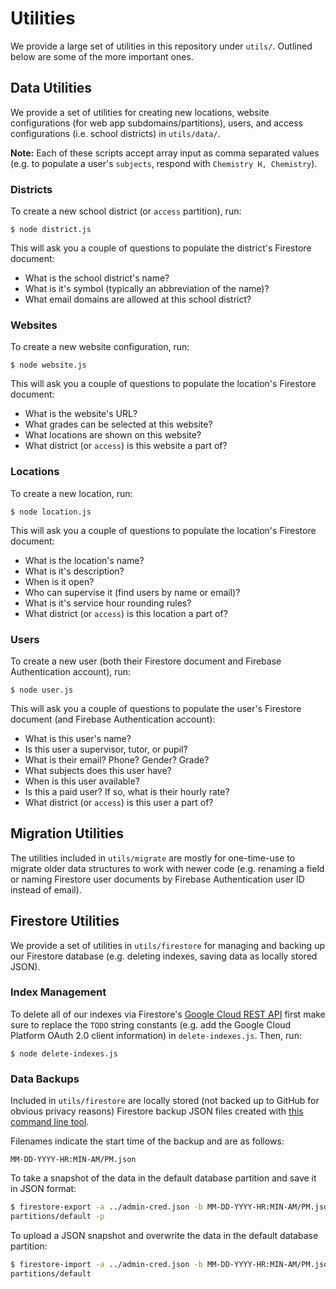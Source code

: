 # Utilities

We provide a large set of utilities in this repository under `utils/`. Outlined
below are some of the more important ones.

## Data Utilities

We provide a set of utilities for creating new locations, website configurations
(for web app subdomains/partitions), users, and access configurations (i.e.
school districts) in `utils/data/`.

**Note:** Each of these scripts accept array input as comma separated values
(e.g. to populate a user's `subjects`, respond with `Chemistry H, Chemistry`).

### Districts

To create a new school district (or `access` partition), run:

```
$ node district.js
```

This will ask you a couple of questions to populate the district's Firestore
document:

- What is the school district's name?
- What is it's symbol (typically an abbreviation of the name)?
- What email domains are allowed at this school district?

### Websites

To create a new website configuration, run:

```
$ node website.js
```

This will ask you a couple of questions to populate the location's Firestore
document:

- What is the website's URL?
- What grades can be selected at this website?
- What locations are shown on this website?
- What district (or `access`) is this website a part of?

### Locations

To create a new location, run:

```
$ node location.js
```

This will ask you a couple of questions to populate the location's Firestore
document:

- What is the location's name?
- What is it's description?
- When is it open?
- Who can supervise it (find users by name or email)?
- What is it's service hour rounding rules?
- What district (or `access`) is this location a part of?

### Users

To create a new user (both their Firestore document and Firebase Authentication
account), run:

```
$ node user.js
```

This will ask you a couple of questions to populate the user's Firestore
document (and Firebase Authentication account):

- What is this user's name?
- Is this user a supervisor, tutor, or pupil?
- What is their email? Phone? Gender? Grade?
- What subjects does this user have?
- When is this user available?
- Is this a paid user? If so, what is their hourly rate?
- What district (or `access`) is this user a part of?

## Migration Utilities

The utilities included in `utils/migrate` are mostly for one-time-use to migrate
older data structures to work with newer code (e.g. renaming a field or naming
Firestore user documents by Firebase Authentication user ID instead of email).

## Firestore Utilities

We provide a set of utilities in `utils/firestore` for managing and backing up
our Firestore database (e.g. deleting indexes, saving data as locally stored
JSON).

### Index Management

To delete all of our indexes via Firestore's [Google Cloud REST
API](https://cloud.google.com/firestore/docs/reference/rest/v1beta1/projects.databases.indexes/list)
first make sure to replace the `TODO` string constants (e.g. add the Google
Cloud Platform OAuth 2.0 client information) in `delete-indexes.js`. Then, run:

```
$ node delete-indexes.js
```

### Data Backups

Included in `utils/firestore` are locally stored (not backed up to GitHub for
obvious privacy reasons) Firestore backup JSON files created with [this command
line tool](https://www.npmjs.com/package/node-firestore-import-export).

Filenames indicate the start time of the backup and are as follows:

```
MM-DD-YYYY-HR:MIN-AM/PM.json
```

To take a snapshot of the data in the default database partition and save it in
JSON format:

```bash
$ firestore-export -a ../admin-cred.json -b MM-DD-YYYY-HR:MIN-AM/PM.json -n
partitions/default -p
```

To upload a JSON snapshot and overwrite the data in the default database
partition:

```bash
$ firestore-import -a ../admin-cred.json -b MM-DD-YYYY-HR:MIN-AM/PM.json -n
partitions/default
```

